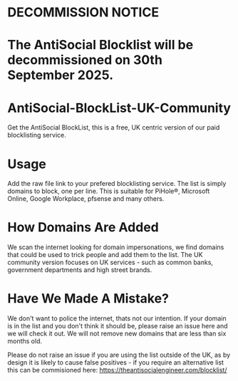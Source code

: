 # DECOMMISSION NOTICE
# The AntiSocial Blocklist will be decommissioned on 30th September 2025.

# AntiSocial-BlockList-UK-Community
Get the AntiSocial BlockList, this is a free, UK centric version of our paid blocklisting service.

# Usage
Add the raw file link to your prefered blocklisting service. The list is simply domains to block, one per line. This is suitable for PiHole®, Microsoft Online, Google Workplace, pfsense and many others.

# How Domains Are Added
We scan the internet looking for domain impersonations, we find domains that could be used to trick people and add them to the list. The UK community version focuses on UK services - such as common banks, government departments and high street brands.

# Have We Made A Mistake?
We don't want to police the internet, thats not our intention. If your domain is in the list and you don't think it should be, please raise an issue here and we will check it out. We will not remove new domains that are less than six months old.

Please do not raise an issue if you are using the list outside of the UK, as by design it is likely to cause false positives - if you require an alternative list this can be commisioned here: https://theantisocialengineer.com/blocklist/
